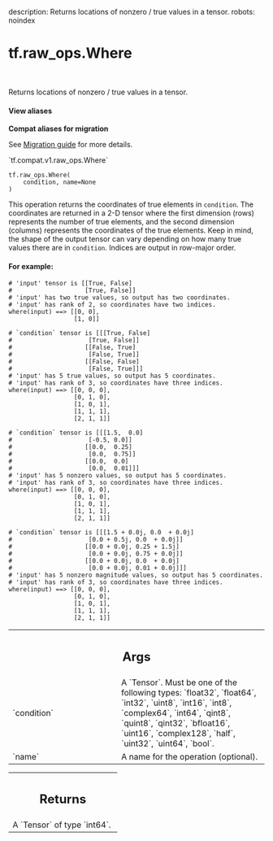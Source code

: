 description: Returns locations of nonzero / true values in a tensor.
robots: noindex

# tf.raw_ops.Where

<!-- Insert buttons and diff -->

<table class="tfo-notebook-buttons tfo-api nocontent" align="left">

</table>



Returns locations of nonzero / true values in a tensor.

<section class="expandable">
  <h4 class="showalways">View aliases</h4>
  <p>
<b>Compat aliases for migration</b>
<p>See
<a href="https://www.tensorflow.org/guide/migrate">Migration guide</a> for
more details.</p>
<p>`tf.compat.v1.raw_ops.Where`</p>
</p>
</section>

<pre class="devsite-click-to-copy prettyprint lang-py tfo-signature-link">
<code>tf.raw_ops.Where(
    condition, name=None
)
</code></pre>



<!-- Placeholder for "Used in" -->

This operation returns the coordinates of true elements in `condition`. The
coordinates are returned in a 2-D tensor where the first dimension (rows)
represents the number of true elements, and the second dimension (columns)
represents the coordinates of the true elements. Keep in mind, the shape of
the output tensor can vary depending on how many true values there are in
`condition`. Indices are output in row-major order.

#### For example:



```
# 'input' tensor is [[True, False]
#                    [True, False]]
# 'input' has two true values, so output has two coordinates.
# 'input' has rank of 2, so coordinates have two indices.
where(input) ==> [[0, 0],
                  [1, 0]]

# `condition` tensor is [[[True, False]
#                     [True, False]]
#                    [[False, True]
#                     [False, True]]
#                    [[False, False]
#                     [False, True]]]
# 'input' has 5 true values, so output has 5 coordinates.
# 'input' has rank of 3, so coordinates have three indices.
where(input) ==> [[0, 0, 0],
                  [0, 1, 0],
                  [1, 0, 1],
                  [1, 1, 1],
                  [2, 1, 1]]

# `condition` tensor is [[[1.5,  0.0]
#                     [-0.5, 0.0]]
#                    [[0.0,  0.25]
#                     [0.0,  0.75]]
#                    [[0.0,  0.0]
#                     [0.0,  0.01]]]
# 'input' has 5 nonzero values, so output has 5 coordinates.
# 'input' has rank of 3, so coordinates have three indices.
where(input) ==> [[0, 0, 0],
                  [0, 1, 0],
                  [1, 0, 1],
                  [1, 1, 1],
                  [2, 1, 1]]

# `condition` tensor is [[[1.5 + 0.0j, 0.0  + 0.0j]
#                     [0.0 + 0.5j, 0.0  + 0.0j]]
#                    [[0.0 + 0.0j, 0.25 + 1.5j]
#                     [0.0 + 0.0j, 0.75 + 0.0j]]
#                    [[0.0 + 0.0j, 0.0  + 0.0j]
#                     [0.0 + 0.0j, 0.01 + 0.0j]]]
# 'input' has 5 nonzero magnitude values, so output has 5 coordinates.
# 'input' has rank of 3, so coordinates have three indices.
where(input) ==> [[0, 0, 0],
                  [0, 1, 0],
                  [1, 0, 1],
                  [1, 1, 1],
                  [2, 1, 1]]
```

<!-- Tabular view -->
 <table class="responsive fixed orange">
<colgroup><col width="214px"><col></colgroup>
<tr><th colspan="2"><h2 class="add-link">Args</h2></th></tr>

<tr>
<td>
`condition`
</td>
<td>
A `Tensor`. Must be one of the following types: `float32`, `float64`, `int32`, `uint8`, `int16`, `int8`, `complex64`, `int64`, `qint8`, `quint8`, `qint32`, `bfloat16`, `uint16`, `complex128`, `half`, `uint32`, `uint64`, `bool`.
</td>
</tr><tr>
<td>
`name`
</td>
<td>
A name for the operation (optional).
</td>
</tr>
</table>



<!-- Tabular view -->
 <table class="responsive fixed orange">
<colgroup><col width="214px"><col></colgroup>
<tr><th colspan="2"><h2 class="add-link">Returns</h2></th></tr>
<tr class="alt">
<td colspan="2">
A `Tensor` of type `int64`.
</td>
</tr>

</table>


